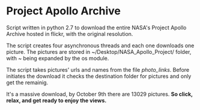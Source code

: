 # Project Apollo Archive
Script written in python 2.7 to download the entire NASA's Project Apollo Archive hosted in flickr, with the original resolution. 

The script creates four asynchronous threads and each one downloads one picture. The pictures are stored in ~/Desktop/NASA_Apollo_Project/ folder, with ~ being expanded by the os module.

The script takes pictures' urls and names from the file _photo_links_. Before initiates the download it checks the destination folder for pictures and only get the remainig.

It's a massive download, by October 9th there are 13029 pictures. **So click, relax, and get ready to enjoy the views.** 
